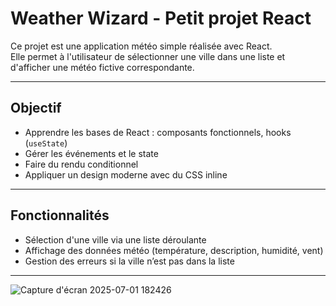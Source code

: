 
# Weather Wizard - Petit projet React

Ce projet est une application météo simple réalisée avec React.  
Elle permet à l'utilisateur de sélectionner une ville dans une liste et d'afficher une météo fictive correspondante.

---

## Objectif

- Apprendre les bases de React : composants fonctionnels, hooks (`useState`)  
- Gérer les événements et le state  
- Faire du rendu conditionnel  
- Appliquer un design moderne avec du CSS inline  

---

## Fonctionnalités

- Sélection d'une ville via une liste déroulante  
- Affichage des données météo (température, description, humidité, vent)  
- Gestion des erreurs si la ville n’est pas dans la liste  

---

![Capture d'écran 2025-07-01 182426](https://github.com/user-attachments/assets/611b1bd9-7679-4e59-8eb9-bf29c122e6b0)
